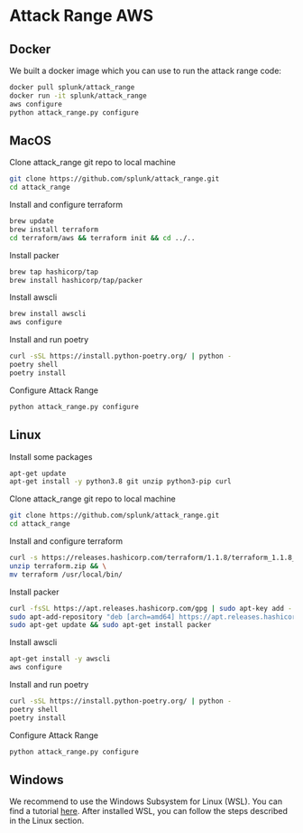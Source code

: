 # Attack Range AWS

## Docker
We built a docker image which you can use to run the attack range code:
````bash
docker pull splunk/attack_range
docker run -it splunk/attack_range
aws configure
python attack_range.py configure
````

## MacOS
Clone attack_range git repo to local machine
````bash
git clone https://github.com/splunk/attack_range.git
cd attack_range
````

Install and configure terraform
````bash
brew update
brew install terraform
cd terraform/aws && terraform init && cd ../..
````

Install packer
````bash
brew tap hashicorp/tap
brew install hashicorp/tap/packer
````

Install awscli
````bash
brew install awscli
aws configure
````

Install and run poetry
````bash
curl -sSL https://install.python-poetry.org/ | python -
poetry shell
poetry install
````

Configure Attack Range
````bash
python attack_range.py configure
````

## Linux
Install some packages
````bash
apt-get update
apt-get install -y python3.8 git unzip python3-pip curl
````
Clone attack_range git repo to local machine
````bash
git clone https://github.com/splunk/attack_range.git
cd attack_range
````

Install and configure terraform
````bash
curl -s https://releases.hashicorp.com/terraform/1.1.8/terraform_1.1.8_linux_amd64.zip -o terraform.zip && \
unzip terraform.zip && \
mv terraform /usr/local/bin/
````

Install packer
````bash
curl -fsSL https://apt.releases.hashicorp.com/gpg | sudo apt-key add -
sudo apt-add-repository "deb [arch=amd64] https://apt.releases.hashicorp.com $(lsb_release -cs) main"
sudo apt-get update && sudo apt-get install packer
````

Install awscli
````bash
apt-get install -y awscli
aws configure
````

Install and run poetry
````bash
curl -sSL https://install.python-poetry.org/ | python -
poetry shell
poetry install
````

Configure Attack Range
````bash
python attack_range.py configure
````

## Windows
We recommend to use the Windows Subsystem for Linux (WSL). You can find a tutorial [here](https://docs.microsoft.com/en-us/windows/wsl/install). After installed WSL, you can follow the steps described in the Linux section.

